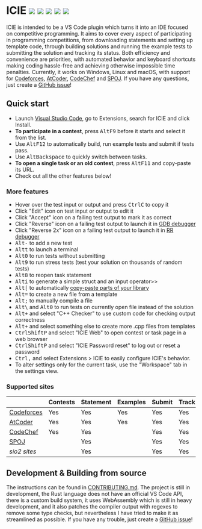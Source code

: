 # ICIE [![](https://img.shields.io/azure-devops/build/pustaczek/7b7eb991-b079-479b-8716-8248c968eaf8/1?logo=azure-pipelines)](https://dev.azure.com/pustaczek/ICIE/_build?definitionId=1) [![](https://img.shields.io/visual-studio-marketplace/i/pustaczek.icie.svg?logo=visual-studio-code)](https://marketplace.visualstudio.com/items?itemName=pustaczek.icie) [![](https://img.shields.io/visual-studio-marketplace/v/pustaczek.icie.svg?color=green)](https://marketplace.visualstudio.com/items?itemName=pustaczek.icie) [![](https://img.shields.io/github/languages/top/pustaczek/icie?color=success&logo=rust)](https://www.rust-lang.org/) [![](https://img.shields.io/github/license/pustaczek/icie.svg?logo=github&color=success)](https://github.com/pustaczek/icie/blob/master/LICENSE)

ICIE is intended to be a VS Code plugin which turns it into an IDE focused on competitive programming.
It aims to cover every aspect of participating in programming competitions, from downloading statements and setting up template code, through building solutions and running the example tests to submitting the solution and tracking its status.
Both efficiency and convenience are priorities, with automated behavior and keyboard shortcuts making coding hassle-free and achieving otherwise impossible time penalties.
Currently, it works on Windows, Linux and macOS, with support for [Codeforces], [AtCoder], [CodeChef] and [SPOJ].
If you have any questions, just create a [GitHub issue]!

## Quick start

- Launch [Visual Studio Code], go to Extensions, search for ICIE and click Install.
- **To participate in a contest**, press <kbd>Alt</kbd><kbd>F9</kbd> before it starts and select it from the list.
- Use <kbd>Alt</kbd><kbd>F12</kbd> to automatically build, run example tests and submit if tests pass.
- Use <kbd>Alt</kbd><kbd>Backspace</kbd> to quickly switch between tasks.
- **To open a single task or an old contest**, press <kbd>Alt</kbd><kbd>F11</kbd> and copy-paste its URL.
- Check out all the other features below!

### More features

- Hover over the test input or output and press <kbd>Ctrl</kbd><kbd>C</kbd> to copy it
- Click "Edit" icon on test input or output to edit it
- Click "Accept" icon on a failing test output to mark it as correct
- Click "Reverse" icon on a failing test output to launch it in [GDB debugger]
- Click "Reverse 2x" icon on a failing test output to launch it in [RR debugger]
- <kbd>Alt</kbd><kbd>-</kbd> to add a new test
- <kbd>Alt</kbd><kbd>t</kbd> to launch a terminal
- <kbd>Alt</kbd><kbd>0</kbd> to run tests without submitting
- <kbd>Alt</kbd><kbd>9</kbd> to run stress tests (test your solution on thousands of random tests)
- <kbd>Alt</kbd><kbd>8</kbd> to reopen task statement
- <kbd>Alt</kbd><kbd>i</kbd> to generate a simple struct and an input operator>>
- <kbd>Alt</kbd><kbd>[</kbd> to automatically [copy-paste parts of your library]
- <kbd>Alt</kbd><kbd>=</kbd> to create a new file from a template
- <kbd>Alt</kbd><kbd>;</kbd> to manually compile a file
- <kbd>Alt</kbd><kbd>\\</kbd> and <kbd>Alt</kbd><kbd>0</kbd> to run tests on currently open file instead of the solution
- <kbd>Alt</kbd><kbd>+</kbd> and select "C++ Checker" to use custom code for checking output correctness
- <kbd>Alt</kbd><kbd>+</kbd> and select something else to create more .cpp files from templates
- <kbd>Ctrl</kbd><kbd>Shift</kbd><kbd>P</kbd> and select "ICIE Web" to open contest or task page in a web browser
- <kbd>Ctrl</kbd><kbd>Shift</kbd><kbd>P</kbd> and select "ICIE Password reset" to log out or reset a password
- <kbd>Ctrl</kbd><kbd>,</kbd> and select Extensions > ICIE to easily configure ICIE's behavior.
- To alter settings only for the current task, use the "Workspace" tab in the settings view.

### Supported sites
| | Contests | Statement | Examples | Submit | Track |
| - | - | - | - | - | - |
| [Codeforces] | Yes | Yes | Yes | Yes | Yes |
| [AtCoder] | Yes | Yes | Yes | Yes | Yes |
| [CodeChef] | Yes | Yes | | Yes | Yes |
| [SPOJ] | | Yes | | Yes | Yes |
| *sio2 sites* | | Yes | | Yes | Yes |

## Development & Building from source

The instructions can be found in [CONTRIBUTING.md].
The project is still in development, the Rust language does not have an official VS Code API, there is a custom build system, it uses WebAssembly which is still in heavy development, and it also patches the compiler output with regexes to remove some type checks, but nevertheless I have tried to make it as streamlined as possible.
If you have any trouble, just create a [GitHub issue]!

[AtCoder]: https://atcoder.jp
[CodeChef]: https://www.codechef.com/
[Codeforces]: https://codeforces.com
[CONTRIBUTING.md]: https://github.com/pustaczek/icie/blob/master/CONTRIBUTING.md
[copy-paste parts of your library]: https://github.com/pustaczek/icie/blob/master/docs/QUICKPASTE.md
[GDB debugger]: https://medium.com/@amit.kulkarni/gdb-basics-bf3407593285
[GitHub issue]: https://github.com/pustaczek/icie/issues
[RR debugger]: https://rr-project.org/
[SPOJ]: https://www.spoj.com
[Visual Studio Code]: https://code.visualstudio.com/
